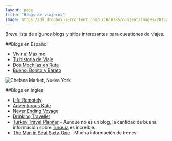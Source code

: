 ```yaml
---
layout: page
title: "Blogs de viajeros"
image: https://dl.dropboxusercontent.com/u/1610385/content/images/2015/05/2015-01-09-15-18-43-1.jpg
---
```

Breve lista de algunos blogs y sitios interesantes para cuestiones de viajes.

##Blogs en Español
* [Vivir al Máximo](http://viviralmaximo.net/)
* [Tu historia de Viaje](http://tuhistoriadeviaje.com/)
* [Dos Mochilas en Ruta](http://dosmochilasenruta.com/)
* [Bueno, Bonito y Barato](http://buenobonitobarat0.blogspot.com.es)

![Chelsea Market, Nueva York](https://dl.dropboxusercontent.com/u/1610385/content/images/2015/05/2015-01-09-15-18-43.jpg)

##Blogs en Ingles
* [Life Remotely](http://www.liferemotely.com/)
* [Adventurous Kate](http://www.adventurouskate.com/)
* [Never Ending Voyage](http://www.neverendingvoyage.com/)
* [Drinking Traveller](http://drinkingtraveller.com/)
* [Turkey Travel Planner](http://www.turkeytravelplanner.com/) - Aunque no es un blog, la cantidad de buena información sobre [Turquía](/tag/turquia) es increíble.
* [The Man in Seat Sixty-One](http://www.seat61.com/) - Mucha información de trenes.